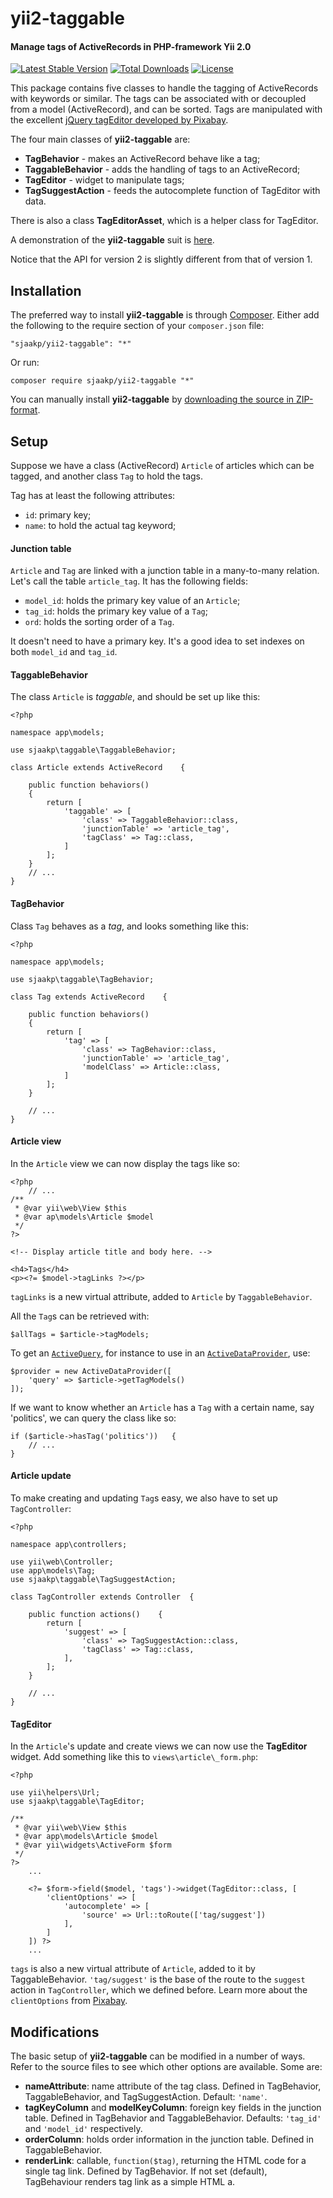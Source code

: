 yii2-taggable
=============

#### Manage tags of ActiveRecords in PHP-framework Yii 2.0 ####

[![Latest Stable Version](https://poser.pugx.org/sjaakp/yii2-taggable/v/stable)](https://packagist.org/packages/sjaakp/yii2-taggable)
[![Total Downloads](https://poser.pugx.org/sjaakp/yii2-taggable/downloads)](https://packagist.org/packages/sjaakp/yii2-taggable)
[![License](https://poser.pugx.org/sjaakp/yii2-taggable/license)](https://packagist.org/packages/sjaakp/yii2-taggable)

This package contains five classes to handle the tagging of ActiveRecords with keywords or similar. The tags can be associated with or decoupled from a model (ActiveRecord), and can be sorted. Tags are manipulated with the excellent [jQuery tagEditor developed by Pixabay](http://goodies.pixabay.com/jquery/tag-editor/demo.html).

The four main classes of **yii2-taggable** are:

- **TagBehavior** - makes an ActiveRecord behave like a tag;
- **TaggableBehavior** - adds the handling of tags to an ActiveRecord;
- **TagEditor** - widget to manipulate tags;
- **TagSuggestAction** - feeds the autocomplete function of TagEditor with data.

There is also a class **TagEditorAsset**, which is a helper class for TagEditor. 

A demonstration of the **yii2-taggable** suit is [here](https://sjaakpriester.nl/software/taggable).

Notice that the API for version 2 is slightly different from that of version 1.

## Installation ##

The preferred way to install **yii2-taggable** is through [Composer](https://getcomposer.org/). Either add the following to the require section of your `composer.json` file:

`"sjaakp/yii2-taggable": "*"` 

Or run:

`composer require sjaakp/yii2-taggable "*"` 

You can manually install **yii2-taggable** by [downloading the source in ZIP-format](https://github.com/sjaakp/yii2-taggable/archive/master.zip).

## Setup ##

Suppose we have a class (ActiveRecord) `Article` of articles which can be tagged, and another class `Tag` to hold the tags.

Tag has at least the following attributes:

- `id`: primary key;
- `name`: to hold the actual tag keyword;

#### Junction table ####

`Article` and `Tag` are linked with a junction table in a many-to-many relation. 
Let's call the table `article_tag`. It has the following fields:

- `model_id`: holds the primary key value of an `Article`;
- `tag_id`: holds the primary key value of a `Tag`;
- `ord`: holds the sorting order of a `Tag`.

It doesn't need to have a primary key. It's a good idea to set indexes on both `model_id`
and `tag_id`.

#### TaggableBehavior ####

The class `Article` is *taggable*, and should be set up like this:

	<?php

	namespace app\models;

	use sjaakp\taggable\TaggableBehavior;

	class Article extends ActiveRecord    {
	
    	public function behaviors()
    	{
	        return [
	            'taggable' => [
	                'class' => TaggableBehavior::class,
	                'junctionTable' => 'article_tag',
	                'tagClass' => Tag::class,
	            ]
	        ];
	    }
		// ...
	}

#### TagBehavior ####

Class `Tag` behaves as a *tag*, and looks something like this:

	<?php

	namespace app\models;

	use sjaakp\taggable\TagBehavior;

	class Tag extends ActiveRecord    {

    	public function behaviors()
    	{
	        return [
	            'tag' => [
	                'class' => TagBehavior::class,
	                'junctionTable' => 'article_tag',
	                'modelClass' => Article::class,
	            ]
	        ];
	    }

		// ...
	}

#### Article view ####

In the `Article` view we can now display the tags like so:

	<?php
		// ...
	/**
	 * @var yii\web\View $this
	 * @var ap\models\Article $model
	 */
	?>

    <!-- Display article title and body here. -->
    
    <h4>Tags</h4>
    <p><?= $model->tagLinks ?></p>

`tagLinks` is a new virtual attribute, added to `Article` by `TaggableBehavior`.

All the `Tag`s can be retrieved with:

    $allTags = $article->tagModels;
    
To get an [`ActiveQuery`](https://www.yiiframework.com/doc/api/2.0/yii-db-activequery),
for instance to use in an [`ActiveDataProvider`](https://www.yiiframework.com/doc/api/2.0/yii-data-activedataprovider),
use:

    $provider = new ActiveDataProvider([
        'query' => $article->getTagModels()
    ]);

If we want to know whether an `Article` has a `Tag` with a certain name, say 'politics',
we can query the class like so:

    if ($article->hasTag('politics'))   {
        // ...
    }

#### Article update ####

To make creating and updating `Tag`s easy, we also have to set up `TagController`:

	<?php
	
	namespace app\controllers;
	
	use yii\web\Controller;
	use app\models\Tag;
	use sjaakp\taggable\TagSuggestAction;
	
	class TagController extends Controller	{
	
	    public function actions()    {
	        return [
	            'suggest' => [
	                'class' => TagSuggestAction::class,
	                'tagClass' => Tag::class,
	            ],
	        ];
	    }
	
		// ...
	}

#### TagEditor ####

In the `Article`'s update and create views we can now use the **TagEditor** widget. Add something like this to `views\article\_form.php`:

	<?php
	
	use yii\helpers\Url;
	use sjaakp\taggable\TagEditor;
	
	/**
	 * @var yii\web\View $this
	 * @var app\models\Article $model
	 * @var yii\widgets\ActiveForm $form
	 */
	?>
		...

	    <?= $form->field($model, 'tags')->widget(TagEditor::class, [
	        'clientOptions' => [
	            'autocomplete' => [
	                'source' => Url::toRoute(['tag/suggest'])
	            ],
	        ]
	    ]) ?>
		...

`tags` is also a new virtual attribute of `Article`, added to it by TaggableBehavior. 
`'tag/suggest'` is the base of the route to the `suggest` action in `TagController`, 
which we defined before. Learn more about the `clientOptions` from [Pixabay](https://goodies.pixabay.com/jquery/tag-editor/demo.html).

## Modifications ##

The basic setup of **yii2-taggable** can be modified in a number of ways. 
Refer to the source files to see which other options are available. Some are:

- **nameAttribute**: name attribute of the tag class. 
  Defined in TagBehavior, TaggableBehavior, and TagSuggestAction. Default: `'name'`.
- **tagKeyColumn** and **modelKeyColumn**: foreign key fields in the junction table. 
  Defined in TagBehavior and TaggableBehavior. 
  Defaults: `'tag_id'` and `'model_id'` respectively.
- **orderColumn**: holds order information in the junction table. 
  Defined in TaggableBehavior.
- **renderLink**: callable, `function($tag)`, returning the HTML code for a single
  tag link. Defined by TagBehavior. If not set (default), TagBehaviour renders
  tag link as a simple HTML a.


 
